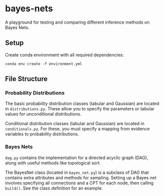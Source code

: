 # bayes-nets
A playground for testing and comparing different inference methods on Bayes Nets.

## Setup
Create conda environment with all required dependencies:
```
conda env create -f environment.yml
```

## File Structure
### Probability Distributions
The basic probability distribution classes (tabular and Gaussian) are located in `distributions.py`. These allow you
to specify the parameters or tabular values for unconditional distributions.

Conditional distribution classes (tabular and Gaussian) are located in `conditionals.py`. For these, you must specify
a mapping from evidence variables to probability distributions.


### Bayes Nets
`dag.py` contains the implementation for a directed acyclic graph (DAG), along with useful methods like topological sort.

The BayesNet class (located in `bayes_net.py`) is a subclass of DAG that contains extra attributes and methods for sampling.
Setting up a Bayes net involves specifying all connections and a CPT for each node, then calling `build()`. 
See the class definition for an example.
